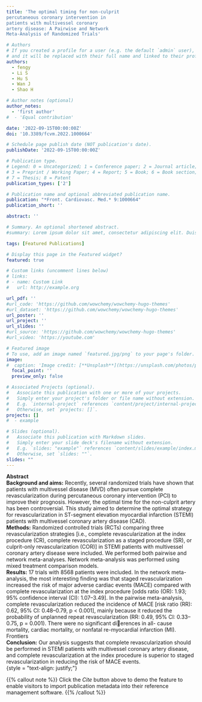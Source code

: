 ```yaml
---
title: 'The optimal timing for non-culprit
percutaneous coronary intervention in
patients with multivessel coronary
artery disease: A Pairwise and Network
Meta-Analysis of Randomized Trials'

# Authors
# If you created a profile for a user (e.g. the default `admin` user), write the username (folder name) here
# and it will be replaced with their full name and linked to their profile.
authors:
  - fengy
  - Li S
  - Hu S
  - Wan J
  - Shao H

# Author notes (optional)
author_notes:
  - 'first author'
#  - 'Equal contribution'

date: '2022-09-15T00:00:00Z'
doi: '10.3389/fcvm.2022.1000664'

# Schedule page publish date (NOT publication's date).
publishDate: '2022-09-15T00:00:00Z'

# Publication type.
# Legend: 0 = Uncategorized; 1 = Conference paper; 2 = Journal article;
# 3 = Preprint / Working Paper; 4 = Report; 5 = Book; 6 = Book section;
# 7 = Thesis; 8 = Patent
publication_types: ['2']

# Publication name and optional abbreviated publication name.
publication: "*Front. Cardiovasc. Med.* 9:1000664"
publication_short: ''

abstract: ''

# Summary. An optional shortened abstract.
#summary: Lorem ipsum dolor sit amet, consectetur adipiscing elit. Duis posuere tellus ac convallis placerat. Proin tincidunt magna sed ex sollicitudin condimentum.

tags: [Featured Publications]

# Display this page in the Featured widget?
featured: true

# Custom links (uncomment lines below)
# links:
# - name: Custom Link
#   url: http://example.org

url_pdf: ''
#url_code: 'https://github.com/wowchemy/wowchemy-hugo-themes'
#url_dataset: 'https://github.com/wowchemy/wowchemy-hugo-themes'
url_poster: ''
url_project: ''
url_slides: ''
#url_source: 'https://github.com/wowchemy/wowchemy-hugo-themes'
#url_video: 'https://youtube.com'

# Featured image
# To use, add an image named `featured.jpg/png` to your page's folder.
image:
#  caption: 'Image credit: [**Unsplash**](https://unsplash.com/photos/pLCdAaMFLTE)'
  focal_point: ''
  preview_only: false

# Associated Projects (optional).
#   Associate this publication with one or more of your projects.
#   Simply enter your project's folder or file name without extension.
#   E.g. `internal-project` references `content/project/internal-project/index.md`.
#   Otherwise, set `projects: []`.
projects: []
#  - example

# Slides (optional).
#   Associate this publication with Markdown slides.
#   Simply enter your slide deck's filename without extension.
#   E.g. `slides: "example"` references `content/slides/example/index.md`.
#   Otherwise, set `slides: ""`.
slides: ""
---
```


**Abstract**  
**Background and aims:** Recently, several randomized trials have shown
that patients with multivessel disease (MVD) often pursue complete
revascularization during percutaneous coronary intervention (PCI) to
improve their prognosis. However, the optimal time for the non-culprit artery
has been controversial. This study aimed to determine the optimal strategy
for revascularization in ST-segment elevation myocardial infarction (STEMI)
patients with multivessel coronary artery disease (CAD).  
**Methods:** Randomized controlled trials (RCTs) comparing three
revascularization strategies [i.e., complete revascularization at the index
procedure (CR), complete revascularization as a staged procedure (SR),
or culprit-only revascularization (COR)] in STEMI patients with multivessel
coronary artery disease were included. We performed both pairwise and
network meta-analyses. Network meta-analysis was performed using mixed
treatment comparison models.  
**Results:** 17 trials with 8568 patients were included. In the network meta-
analysis, the most interesting finding was that staged revascularization
increased the risk of major adverse cardiac events (MACE) compared with
complete revascularization at the index procedure [odds ratio (OR): 1.93;
95% confidence interval (CI): 1.07–3.49]. In the pairwise meta-analysis,
complete revascularization reduced the incidence of MACE [risk ratio
(RR): 0.62, 95% CI: 0.48–0.79, p < 0.001], mainly because it reduced
the probability of unplanned repeat revascularization (RR: 0.49, 95% CI:
0.33–0.75, p = 0.001). There were no significant di􀀀erences in all-
cause mortality, cardiac mortality, or nonfatal re-myocardial infarction (MI).
Frontiers  
**Conclusion:** Our analysis suggests that complete revascularization should
be performed in STEMI patients with multivessel coronary artery disease,
and complete revascularization at the index procedure is superior to staged
revascularization in reducing the risk of MACE events.  
{style = "text-align: justify;"}

{{% callout note %}}
Click the _Cite_ button above to demo the feature to enable visitors to import publication metadata into their reference management software.
{{% /callout %}}

